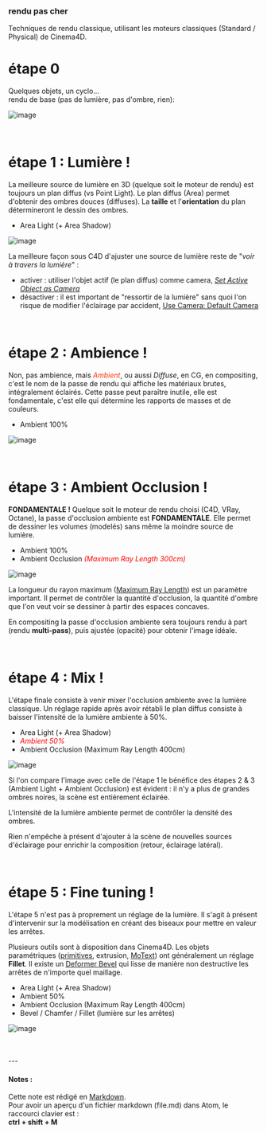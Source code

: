 ### rendu pas cher

Techniques de rendu classique, utilisant les moteurs classiques (Standard / Physical) de Cinema4D.
<br>

# étape 0
Quelques objets, un cyclo...  
rendu de base (pas de lumière, pas d'ombre, rien):

![image](./rendu-1.png)

<br>

# étape 1 : Lumière !
La meilleure source de lumière en 3D (quelque soit le moteur de rendu) est toujours un plan diffus (vs Point Light). Le plan diffus (Area) permet d'obtenir des ombres douces (diffuses). La **taille** et l'**orientation** du plan détermineront le dessin des ombres.
- Area Light (+ Area Shadow)

![image](./rendu-2.png)

La meilleure façon sous C4D d'ajuster une source de lumière reste de "*voir à travers la lumière*" :
- activer : utiliser l'objet actif (le plan diffus) comme camera, [*Set Active Object as Camera*](./screenshots/SetActiveObjectAsCamera.png)
- désactiver : il est important de "ressortir de la lumière" sans quoi l'on risque de modifier l'éclairage par accident, [Use Camera: Default Camera](./screenshots/BackToDefaultCamera.png)

<br>

# étape 2 : Ambience !
Non, pas ambience, mais <i style='color:#f30'>Ambient</i>, ou aussi <i>Diffuse</i>, en CG, en compositing, c'est le nom de la passe de rendu qui affiche les matériaux brutes, intégralement éclairés. Cette passe peut paraître inutile, elle est fondamentale, c'est elle qui détermine les rapports de masses et de couleurs.
- Ambient 100%

![image](./rendu-3.png)

<br>

# étape 3 : Ambient Occlusion !
**FONDAMENTALE !** Quelque soit le moteur de rendu choisi (C4D, VRay, Octane), la passe d'occlusion ambiente est **FONDAMENTALE**. Elle permet de dessiner les volumes (modelés) sans même la moindre source de lumière.
- Ambient 100%
- Ambient Occlusion <i style='color:red'>(Maximum Ray Length 300cm)</i>

![image](./rendu-4.png)

La longueur du rayon maximum ([Maximum Ray Length]()) est un paramètre important. Il permet de contrôler la quantité d'occlusion, la quantité d'ombre que l'on veut voir se dessiner à partir des espaces concaves.

En compositing la passe d'occlusion ambiente sera toujours rendu à part (rendu **multi-pass**), puis ajustée (opacité) pour obtenir l'image idéale.

<br>

# étape 4 : Mix !
L'étape finale consiste à venir mixer l'occlusion ambiente avec la lumière classique. Un réglage rapide après avoir rétabli le plan diffus consiste à baisser l'intensité de la lumière ambiente à 50%.


- Area Light (+ Area Shadow)
- <i style='color:red'>Ambient 50%</i>
- Ambient Occlusion (Maximum Ray Length 400cm)

![image](./rendu-5.png)

Si l'on compare l'image avec celle de l'étape 1 le bénéfice des étapes 2 & 3 (Ambient Light + Ambient Occlusion) est évident : il n'y a plus de grandes ombres noires, la scène est entièrement éclairée.

L'intensité de la lumière ambiente permet de contrôler la densité des ombres.

Rien n'empêche à présent d'ajouter à la scène de nouvelles sources d'éclairage pour enrichir la composition (retour, éclairage latéral).

<br>

# étape 5 : Fine tuning !

L'étape 5 n'est pas à proprement un réglage de la lumière. Il s'agit à présent d'intervenir sur la modélisation en créant des biseaux pour mettre en valeur les arrêtes.

Plusieurs outils sont à disposition dans Cinema4D. Les objets paramétriques ([primitives](), extrusion, [MoText]()) ont généralement un réglage **Fillet**. Il existe un [Deformer Bevel]() qui lisse de manière non destructive les arrêtes de n'importe quel maillage.

- Area Light (+ Area Shadow)
- Ambient 50%
- Ambient Occlusion (Maximum Ray Length 400cm)
- Bevel / Chamfer / Fillet (lumière sur les arrêtes)

![image](./rendu-6.png)

<br>
<br>
---  


#### Notes :
Cette note est rédigé en [Markdown]().  
Pour avoir un aperçu d'un fichier markdown (file.md) dans Atom, le raccourci clavier est :  
**ctrl + shift + M**

